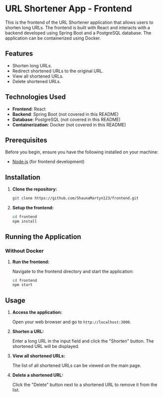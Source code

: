 # URL Shortener App - Frontend

This is the frontend of the URL Shortener application that allows users to shorten long URLs. The frontend is built with React and interacts with a backend developed using Spring Boot and a PostgreSQL database. The application can be containerized using Docker.

## Features
- Shorten long URLs.
- Redirect shortened URLs to the original URL.
- View all shortened URLs.
- Delete shortened URLs.

## Technologies Used
- **Frontend**: React
- **Backend**: Spring Boot (not covered in this README)
- **Database**: PostgreSQL (not covered in this README)
- **Containerization**: Docker (not covered in this README)

## Prerequisites
Before you begin, ensure you have the following installed on your machine:
- [Node.js](https://nodejs.org/) (for frontend development)

## Installation
1. **Clone the repository:**

    ```bash
    git clone https://github.com/ShaunaMartyn123/frontend.git
    ```

2. **Setup the frontend:**

    ```bash
    cd frontend
    npm install
    ```

## Running the Application

### Without Docker

1. **Run the frontend:**

    Navigate to the frontend directory and start the application:

    ```bash
    cd frontend
    npm start
    ```

## Usage

1. **Access the application:**

    Open your web browser and go to `http://localhost:3000`.

2. **Shorten a URL:**

    Enter a long URL in the input field and click the "Shorten" button. The shortened URL will be displayed.

3. **View all shortened URLs:**

    The list of all shortened URLs can be viewed on the main page.

4. **Delete a shortened URL:**

    Click the "Delete" button next to a shortened URL to remove it from the list.


